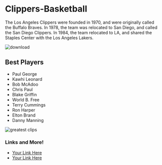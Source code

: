 # Clippers-Basketball
The Los Angeles Clippers were founded in 1970, and were originally called the Buffalo Braves. 
In 1978, the team was relocated to San Diego, and called the San Diego Clippers.
In 1984, the team relocated to LA, and shared the Staples Center with the Los Angeles Lakers.

![download](https://user-images.githubusercontent.com/114511476/193726929-0a6077e4-ef42-4f2e-957f-eae63b9dd8f1.jpg)

     
## Best Players 
- Paul George
- Kawhi Leonard
- Bob McAdoo
- Chris Paul
- Blake Griffin
- World B. Free
- Terry Cummings
- Ron Harper
- Elton Brand
- Danny Manning

![greatest clips](https://user-images.githubusercontent.com/114511476/193728153-cbc9a301-d346-4a34-b2b2-e2605d170572.jpg)

### Links and More!
- [Your Link Here](https://turbologo.com/articles/los-angeles-clippers-logo/)
- [Your Link Here](https://clutchpoints.com/the-best-clippers-team-in-franchise-history/amp/)
